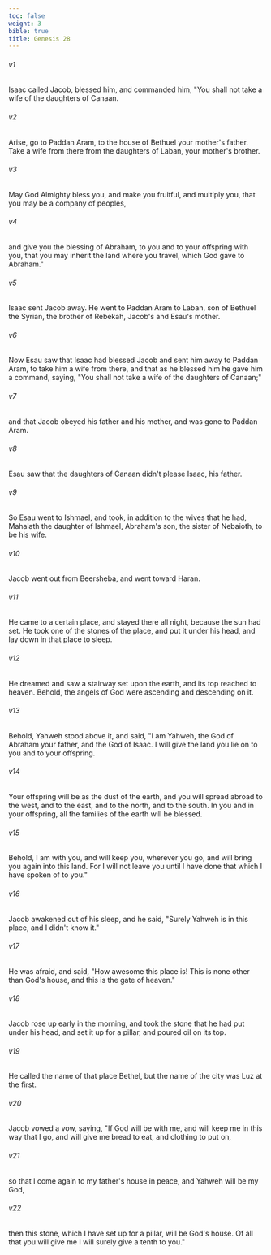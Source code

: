 ```yaml
---
toc: false
weight: 3
bible: true
title: Genesis 28
---
```




###### v1 
Isaac called Jacob, blessed him, and commanded him, "You shall not take a wife of the daughters of Canaan. 

###### v2 
Arise, go to Paddan Aram, to the house of Bethuel your mother's father. Take a wife from there from the daughters of Laban, your mother's brother. 

###### v3 
May God Almighty bless you, and make you fruitful, and multiply you, that you may be a company of peoples, 

###### v4 
and give you the blessing of Abraham, to you and to your offspring with you, that you may inherit the land where you travel, which God gave to Abraham." 

###### v5 
Isaac sent Jacob away. He went to Paddan Aram to Laban, son of Bethuel the Syrian, the brother of Rebekah, Jacob's and Esau's mother. 

###### v6 
Now Esau saw that Isaac had blessed Jacob and sent him away to Paddan Aram, to take him a wife from there, and that as he blessed him he gave him a command, saying, "You shall not take a wife of the daughters of Canaan;" 

###### v7 
and that Jacob obeyed his father and his mother, and was gone to Paddan Aram. 

###### v8 
Esau saw that the daughters of Canaan didn't please Isaac, his father. 

###### v9 
So Esau went to Ishmael, and took, in addition to the wives that he had, Mahalath the daughter of Ishmael, Abraham's son, the sister of Nebaioth, to be his wife. 

###### v10 
Jacob went out from Beersheba, and went toward Haran. 

###### v11 
He came to a certain place, and stayed there all night, because the sun had set. He took one of the stones of the place, and put it under his head, and lay down in that place to sleep. 

###### v12 
He dreamed and saw a stairway set upon the earth, and its top reached to heaven. Behold, the angels of God were ascending and descending on it. 

###### v13 
Behold, Yahweh stood above it, and said, "I am Yahweh, the God of Abraham your father, and the God of Isaac. I will give the land you lie on to you and to your offspring. 

###### v14 
Your offspring will be as the dust of the earth, and you will spread abroad to the west, and to the east, and to the north, and to the south. In you and in your offspring, all the families of the earth will be blessed. 

###### v15 
Behold, I am with you, and will keep you, wherever you go, and will bring you again into this land. For I will not leave you until I have done that which I have spoken of to you." 

###### v16 
Jacob awakened out of his sleep, and he said, "Surely Yahweh is in this place, and I didn't know it." 

###### v17 
He was afraid, and said, "How awesome this place is! This is none other than God's house, and this is the gate of heaven." 

###### v18 
Jacob rose up early in the morning, and took the stone that he had put under his head, and set it up for a pillar, and poured oil on its top. 

###### v19 
He called the name of that place Bethel, but the name of the city was Luz at the first. 

###### v20 
Jacob vowed a vow, saying, "If God will be with me, and will keep me in this way that I go, and will give me bread to eat, and clothing to put on, 

###### v21 
so that I come again to my father's house in peace, and Yahweh will be my God, 

###### v22 
then this stone, which I have set up for a pillar, will be God's house. Of all that you will give me I will surely give a tenth to you."


